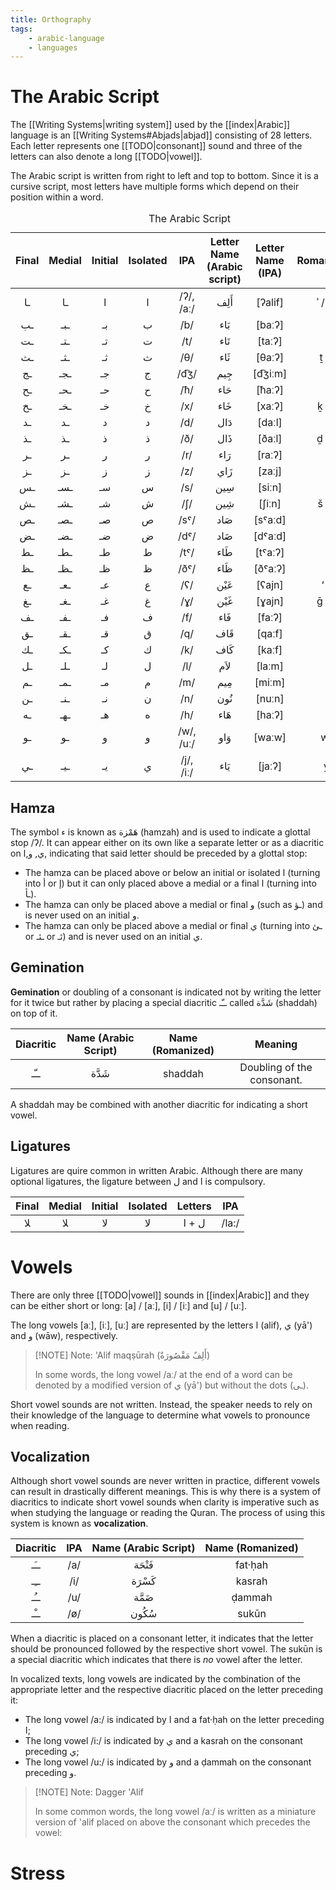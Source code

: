 ```yaml
---
title: Orthography
tags:
    - arabic-language
    - languages
---
```


# The Arabic Script

The [[Writing Systems|writing system]] used by the [[index|Arabic]] language is an [[Writing Systems#Abjads|abjad]] consisting of 28 letters. Each letter represents one [[TODO|consonant]] sound and three of the letters can also denote a long [[TODO|vowel]].

The Arabic script is written from right to left and top to bottom. Since it is a cursive script, most letters have multiple forms which depend on their position within a word.

<table style="text-align:center;">
<caption>The Arabic Script</caption>
<thead>
<tr>
<th style="text-align:center">Final</th>
<th style="text-align:center">Medial</th>
<th style="text-align:center">Initial</th>
<th style="text-align:center">Isolated</th>
<th style="text-align:center">IPA</th>
<th style="text-align:center">Letter Name (Arabic script)</th>
<th style="text-align:center">Letter Name (IPA)</th>
<th style="text-align:center">Romanization</th>
</tr>
</thead>
<tbody>
<tr>
<td style="text-align:center">ـا</td>
<td style="text-align:center">ـا</td>
<td style="text-align:center">ا</td>
<td style="text-align:center">ا</td>
<td style="text-align:center">/ʔ/, /aː/</td>
<td style="text-align:center">أَلِف</td>
<td style="text-align:center">[ʔalif]</td>
<td style="text-align:center">ʾ / ʔ, ā</td>
</tr>
<tr>
<td style="text-align:center">ـب</td>
<td style="text-align:center">ـبـ</td>
<td style="text-align:center">بـ</td>
<td style="text-align:center">ب</td>
<td style="text-align:center">/b/</td>
<td style="text-align:center">بَاء</td>
<td style="text-align:center">[baːʔ]</td>
<td style="text-align:center">b</td>
</tr>
<tr>
<td style="text-align:center">ـت</td>
<td style="text-align:center">ـتـ</td>
<td style="text-align:center">تـ</td>
<td style="text-align:center">ت</td>
<td style="text-align:center">/t/</td>
<td style="text-align:center">تَاء</td>
<td style="text-align:center">[taːʔ]</td>
<td style="text-align:center">t</td>
</tr>
<tr>
<td style="text-align:center">ـث</td>
<td style="text-align:center">ـثـ</td>
<td style="text-align:center">ثـ</td>
<td style="text-align:center">ث</td>
<td style="text-align:center">/θ/</td>
<td style="text-align:center">ثَاء</td>
<td style="text-align:center">[θaːʔ]</td>
<td style="text-align:center">ṯ / th</td>
</tr>
<tr>
<td style="text-align:center">ـج</td>
<td style="text-align:center">ـجـ</td>
<td style="text-align:center">جـ</td>
<td style="text-align:center">ج</td>
<td style="text-align:center">/d͡ʒ/</td>
<td style="text-align:center">جِيم</td>
<td style="text-align:center">[d͡ʒiːm]</td>
<td style="text-align:center">j</td>
</tr>
<tr>
<td style="text-align:center">ـح</td>
<td style="text-align:center">ـحـ</td>
<td style="text-align:center">حـ</td>
<td style="text-align:center">ح</td>
<td style="text-align:center">/ħ/</td>
<td style="text-align:center">حَاء</td>
<td style="text-align:center">[ħaːʔ]</td>
<td style="text-align:center">ḥ</td>
</tr>
<tr>
<td style="text-align:center">ـخ</td>
<td style="text-align:center">ـخـ</td>
<td style="text-align:center">خـ</td>
<td style="text-align:center">خ</td>
<td style="text-align:center">/x/</td>
<td style="text-align:center">خَاء</td>
<td style="text-align:center">[xaːʔ]</td>
<td style="text-align:center">ḵ / kh</td>
</tr>
<tr>
<td style="text-align:center">ـد</td>
<td style="text-align:center">ـد</td>
<td style="text-align:center">د</td>
<td style="text-align:center">د</td>
<td style="text-align:center">/d/</td>
<td style="text-align:center">دَال</td>
<td style="text-align:center">[daːl]</td>
<td style="text-align:center">d</td>
</tr>
<tr>
<td style="text-align:center">ـذ</td>
<td style="text-align:center">ـذ</td>
<td style="text-align:center">ذ</td>
<td style="text-align:center">ذ</td>
<td style="text-align:center">/ð/</td>
<td style="text-align:center">ذَال</td>
<td style="text-align:center">[ðaːl]</td>
<td style="text-align:center">ḏ / dh</td>
</tr>
<tr>
<td style="text-align:center">ـر</td>
<td style="text-align:center">ـر</td>
<td style="text-align:center">ر</td>
<td style="text-align:center">ر</td>
<td style="text-align:center">/r/</td>
<td style="text-align:center">رَاء</td>
<td style="text-align:center">[raːʔ]</td>
<td style="text-align:center">r</td>
</tr>
<tr>
<td style="text-align:center">ـز</td>
<td style="text-align:center">ـز</td>
<td style="text-align:center">ز</td>
<td style="text-align:center">ز</td>
<td style="text-align:center">/z/</td>
<td style="text-align:center">زَاي</td>
<td style="text-align:center">[zaːj]</td>
<td style="text-align:center">z</td>
</tr>
<tr>
<td style="text-align:center">ـس</td>
<td style="text-align:center">ـسـ</td>
<td style="text-align:center">سـ</td>
<td style="text-align:center">س</td>
<td style="text-align:center">/s/</td>
<td style="text-align:center">سِين</td>
<td style="text-align:center">[siːn]</td>
<td style="text-align:center">s</td>
</tr>
<tr>
<td style="text-align:center">ـش</td>
<td style="text-align:center">ـشـ</td>
<td style="text-align:center">شـ</td>
<td style="text-align:center">ش</td>
<td style="text-align:center">/ʃ/</td>
<td style="text-align:center">شِين</td>
<td style="text-align:center">[ʃiːn]</td>
<td style="text-align:center">š / sh</td>
</tr>
<tr>
<td style="text-align:center">ـص</td>
<td style="text-align:center">ـصـ</td>
<td style="text-align:center">صـ</td>
<td style="text-align:center">ص</td>
<td style="text-align:center">/sˤ/</td>
<td style="text-align:center">صَاد</td>
<td style="text-align:center">[sˤaːd]</td>
<td style="text-align:center">ṣ</td>
</tr>
<tr>
<td style="text-align:center">ـض</td>
<td style="text-align:center">ـضـ</td>
<td style="text-align:center">ضـ</td>
<td style="text-align:center">ض</td>
<td style="text-align:center">/dˤ/</td>
<td style="text-align:center">ضَاد</td>
<td style="text-align:center">[dˤaːd]</td>
<td style="text-align:center">ḍ</td>
</tr>
<tr>
<td style="text-align:center">ـط</td>
<td style="text-align:center">ـطـ</td>
<td style="text-align:center">طـ</td>
<td style="text-align:center">ط</td>
<td style="text-align:center">/tˤ/</td>
<td style="text-align:center">طَاء</td>
<td style="text-align:center">[tˤaːʔ]</td>
<td style="text-align:center">ṭ</td>
</tr>
<tr>
<td style="text-align:center">ـظ</td>
<td style="text-align:center">ـظـ</td>
<td style="text-align:center">ظـ</td>
<td style="text-align:center">ظ</td>
<td style="text-align:center">/ðˤ/</td>
<td style="text-align:center">ظَاء</td>
<td style="text-align:center">[ðˤaːʔ]</td>
<td style="text-align:center">ẓ</td>
</tr>
<tr>
<td style="text-align:center">ـع</td>
<td style="text-align:center">ـعـ</td>
<td style="text-align:center">عـ</td>
<td style="text-align:center">ع</td>
<td style="text-align:center">/ʕ/</td>
<td style="text-align:center">عَيْن</td>
<td style="text-align:center">[ʕajn]</td>
<td style="text-align:center">ʻ / ʕ</td>
</tr>
<tr>
<td style="text-align:center">ـغ</td>
<td style="text-align:center">ـغـ</td>
<td style="text-align:center">غـ</td>
<td style="text-align:center">غ</td>
<td style="text-align:center">/ɣ/</td>
<td style="text-align:center">غَيْن</td>
<td style="text-align:center">[ɣajn]</td>
<td style="text-align:center">ḡ / gh</td>
</tr>
<tr>
<td style="text-align:center">ـف</td>
<td style="text-align:center">ـفـ</td>
<td style="text-align:center">فـ</td>
<td style="text-align:center">ف</td>
<td style="text-align:center">/f/</td>
<td style="text-align:center">فَاء</td>
<td style="text-align:center">[faːʔ]</td>
<td style="text-align:center">f</td>
</tr>
<tr>
<td style="text-align:center">ـق</td>
<td style="text-align:center">ـقـ</td>
<td style="text-align:center">قـ</td>
<td style="text-align:center">ق</td>
<td style="text-align:center">/q/</td>
<td style="text-align:center">قَاف</td>
<td style="text-align:center">[qaːf]</td>
<td style="text-align:center">q</td>
</tr>
<tr>
<td style="text-align:center">ـك</td>
<td style="text-align:center">ـكـ</td>
<td style="text-align:center">كـ</td>
<td style="text-align:center">ك</td>
<td style="text-align:center">/k/</td>
<td style="text-align:center">كَاف</td>
<td style="text-align:center">[kaːf]</td>
<td style="text-align:center">k</td>
</tr>
<tr>
<td style="text-align:center">ـل</td>
<td style="text-align:center">ـلـ</td>
<td style="text-align:center">لـ</td>
<td style="text-align:center">ل</td>
<td style="text-align:center">/l/</td>
<td style="text-align:center">لاَم</td>
<td style="text-align:center">[laːm]</td>
<td style="text-align:center">l</td>
</tr>
<tr>
<td style="text-align:center">ـم</td>
<td style="text-align:center">ـمـ</td>
<td style="text-align:center">مـ</td>
<td style="text-align:center">م</td>
<td style="text-align:center">/m/</td>
<td style="text-align:center">مِيم</td>
<td style="text-align:center">[miːm]</td>
<td style="text-align:center">m</td>
</tr>
<tr>
<td style="text-align:center">ـن</td>
<td style="text-align:center">ـنـ</td>
<td style="text-align:center">نـ</td>
<td style="text-align:center">ن</td>
<td style="text-align:center">/n/</td>
<td style="text-align:center">نُون</td>
<td style="text-align:center">[nuːn]</td>
<td style="text-align:center">n</td>
</tr>
<tr>
<td style="text-align:center">ـه</td>
<td style="text-align:center">ـهـ</td>
<td style="text-align:center">هـ</td>
<td style="text-align:center">ه</td>
<td style="text-align:center">/h/</td>
<td style="text-align:center">هَاء</td>
<td style="text-align:center">[haːʔ]</td>
<td style="text-align:center">h</td>
</tr>
<tr>
<td style="text-align:center">ـو</td>
<td style="text-align:center">ـو</td>
<td style="text-align:center">و</td>
<td style="text-align:center">و</td>
<td style="text-align:center">/w/, /uː/</td>
<td style="text-align:center">وَاو</td>
<td style="text-align:center">[waːw]</td>
<td style="text-align:center">w, ū</td>
</tr>
<tr>
<td style="text-align:center">ـي</td>
<td style="text-align:center">ـيـ</td>
<td style="text-align:center">يـ</td>
<td style="text-align:center">ي</td>
<td style="text-align:center">/j/, /iː/</td>
<td style="text-align:center">يَاء</td>
<td style="text-align:center">[jaːʔ]</td>
<td style="text-align:center">y, ī</td>
</tr>
</tbody>
</table>

## Hamza

The symbol ء is known as هَمْزة (hamzah) and is used to indicate a glottal stop /ʔ/. It can appear either on its own like a separate letter or as a diacritic on ي, و,ا, indicating that said letter should be preceded by a glottal stop:
- The hamza can be placed above or below an initial or isolated ا (turning into أ or إ)  but it can only placed above a medial or a final ا (turning into ـأ).
- The hamza can only be placed above a medial or final و (such as ـؤ) and is never used on an initial و.
- The hamza can only be placed above a medial or final ي (turning into ـئ or ـئـ or ئـ) and is never used on an initial ي.

## Gemination

**Gemination** or doubling of a consonant is indicated not by writing the letter for it twice but rather by placing a special diacritic ــّـ called شَدَّة (shaddah) on top of it.

|Diacritic|Name (Arabic Script)|Name (Romanized)|Meaning|
|:--:|:--:|:--:|:--:|
|ــّـ| شَدَّة |shaddah|Doubling of the consonant.|

A shaddah may be combined with another diacritic for indicating a short vowel.

## Ligatures

Ligatures are quire common in written Arabic. Although there are many optional ligatures, the ligature between ل and ا is compulsory.

|Final|Medial|Initial|Isolated|Letters|IPA|
|:--:|:--:|:--:|:--:|:--:|:--:|
|ﻼ|ﻼ|ﻻ‎|ﻻ‎|ل + ا|/la:/

# Vowels

There are only three [[TODO|vowel]] sounds in [[index|Arabic]] and they can be either short or long: [a] / [aː], [i] / [iː] and [u] / [uː].

The long vowels [aː], [iː], [uː] are represented by the letters ا (alif), ي (yā') and و (wāw), respectively.

>[!NOTE] Note: 'Alif maqṣūrah (أَلِفٌ مَقْصُورَةٌ)
>
>In some words, the long vowel /aː/ at the end of a word can be denoted by a modified version of ي (yā') but without the dots (ـى).
>

Short vowel sounds are not written. Instead, the speaker needs to rely on their knowledge of the language to determine what vowels to pronounce when reading. 



## Vocalization

Although short vowel sounds are never written in practice, different vowels can result in drastically different meanings. This is why there is a system of diacritics to indicate short vowel sounds when clarity is imperative such as when studying the language or reading the Quran. The process of using this system is known as **vocalization**.

|Diacritic|IPA|Name (Arabic Script)|Name (Romanized)|
|:--:|:--:|:--:|:--:|
|ــَـ|/a/|فَتْحَة|fat·ḥah|
|ــِـ|/i/|كَسْرَة|kasrah|
|ــُـ|/u/|ضَمَّة|ḍammah|
|ــْـ |/ø/|سُكُون|sukūn|

When a diacritic is placed on a consonant letter, it indicates that the letter should be pronounced followed by the respective short vowel. The sukūn is a special diacritic which indicates that there is *no* vowel after the letter.

In vocalized texts, long vowels are indicated by the combination of the appropriate letter and the respective diacritic placed on the letter preceding it:
- The long vowel /a:/ is indicated by ا and a fat·ḥah on the letter preceding ا;
- The long vowel /i:/ is indicated by ي and a kasrah on the consonant preceding ي;
- The long vowel /u:/ is indicated by و and a ḍammah on the consonant preceding و.

>[!NOTE] Note: Dagger 'Alif
>
>In some common words, the long vowel /aː/ is written as a miniature version of 'alif placed on above the consonant which precedes the vowel:
>

# Stress

